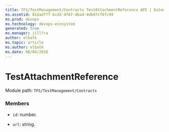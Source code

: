 ```yaml
---
title: TFS/TestManagement/Contracts TestAttachmentReference API | Extensions for Azure DevOps Services
ms.assetid: 81dadfff-bcd3-4f67-dbad-4db07cf0fc99
ms.prod: devops
ms.technology: devops-ecosystem
generated: true
ms.manager: jillfra
author: elbatk
ms.topic: article
ms.author: elbatk
ms.date: 08/04/2016
---
```


# TestAttachmentReference

Module path: `TFS/TestManagement/Contracts`


### Members

* `id`: number. 

* `url`: string. 

